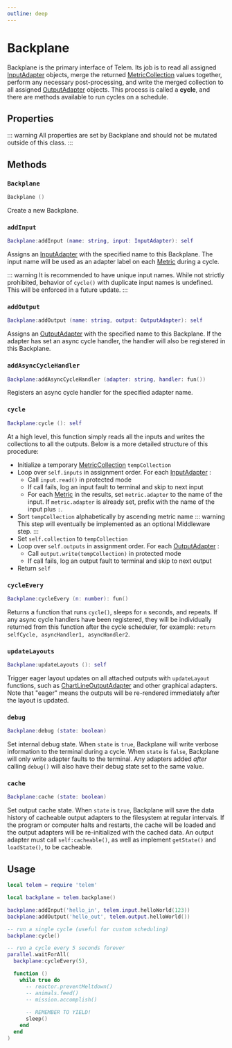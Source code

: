 ```yaml
---
outline: deep
---
```


# Backplane <Badge type="info" text="API" /> <RepoLink path="lib/Backplane.lua" />

Backplane is the primary interface of Telem. Its job is to read all assigned [InputAdapter](InputAdapter) objects, merge the returned [MetricCollection](MetricCollection) values together, perform any necessary post-processing, and write the merged collection to all assigned [OutputAdapter](OutputAdapter) objects. This process is called a **cycle**, and there are methods available to run cycles on a schedule.

## Properties

::: warning
All properties are set by Backplane and should not be mutated outside of this class.
:::

<PropertiesTable
  :properties="[
    {
      name: 'debugState',
      type: 'boolean',
      default: 'false',
      description: 'Internal debug state.',
      setBy: true
    },
    {
      name: 'inputs',
      type: '{ [string]: InputAdapter }',
      default: '{}',
      description: 'Dictionary of assigned inputs.',
      setBy: true
    },
    {
      name: 'outputs',
      type: '{ [string]: OutputAdapter }',
      default: '{}',
      description: 'Dictionary of assigned outputs.',
      setBy: true
    },
    {
      name: 'inputKeys',
      type: 'string[]',
      default: '[]',
      description: 'List of InputAdapter names in processing order.',
      setBy: true
    },
    {
      name: 'outputKeys',
      type: 'string[]',
      default: '[]',
      description: 'List of OutputAdapter names in processing order.',
      setBy: true
    },
    {
      name: 'collection',
      type: 'MetricCollection',
      default: 'MetricCollection()',
      description: 'Output collection from last cycle.',
      setBy: true
    },
    {
      name: 'asyncCycleHandlers',
      type: 'fun()[]',
      default: '{}',
      description: 'List of async cycle handlers.',
      setBy: true
    }
  ]"
/>

## Methods

### `Backplane`

```lua
Backplane ()
```

Create a new Backplane.

### `addInput`

```lua
Backplane:addInput (name: string, input: InputAdapter): self
```

Assigns an [InputAdapter](InputAdapter) with the specified name to this Backplane. The input name will be used as an adapter label on each [Metric](Metric) during a cycle.

::: warning
It is recommended to have unique input names. While not strictly prohibited, behavior of `cycle()` with duplicate input names is undefined. This will be enforced in a future update.
:::

### `addOutput`

```lua
Backplane:addOutput (name: string, output: OutputAdapter): self
```

Assigns an [OutputAdapter](OutputAdapter) with the specified name to this Backplane. If the adapter has set an async cycle handler, the handler will also be registered in this Backplane.

### `addAsyncCycleHandler`

```lua
Backplane:addAsyncCycleHandler (adapter: string, handler: fun())
```

Registers an async cycle handler for the specified adapter name.

### `cycle`

```lua
Backplane:cycle (): self
```

At a high level, this function simply reads all the inputs and writes the collections to all the outputs. Below is a more detailed structure of this procedure:

- Initialize a temporary [MetricCollection](MetricCollection) `tempCollection`
- Loop over `self.inputs` in assignment order. For each [InputAdapter](InputAdapter) :
  - Call `input.read()`  in protected mode
  - If call fails, log an input fault to terminal and skip to next input
  - For each [Metric](Metric) in the results, set `metric.adapter` to the name of the input. If `metric.adapter` is already set, prefix with the name of the input plus `:`.
- Sort `tempCollection` alphabetically by ascending metric name
  ::: warning
  This step will eventually be implemented as an optional Middleware step.
  :::
- Set `self.collection` to `tempCollection`
- Loop over `self.outputs` in assignment order. For each [OutputAdapter](OutputAdapter) :
  - Call `output.write(tempCollection)` in protected mode
  - If call fails, log an output fault to terminal and skip to next output
- Return `self`

### `cycleEvery`

```lua
Backplane:cycleEvery (n: number): fun()
```

Returns a function that runs `cycle()`, sleeps for `n` seconds, and repeats. If any async cycle handlers have been registered, they will be individually returned from this function after the cycle scheduler, for example: `return selfCycle, asyncHandler1, asyncHandler2`.

### `updateLayouts`

```lua
Backplane:updateLayouts (): self
```

Trigger eager layout updates on all attached outputs with `updateLayout` functions, such as [ChartLineOutputAdapter](output/ChartLine) and other graphical adapters. Note that "eager" means the outputs will be re-rendered immediately after the layout is updated.

### `debug`

```lua
Backplane:debug (state: boolean)
```

Set internal debug state. When `state` is `true`, Backplane will write verbose information to the terminal during a cycle. When `state` is `false`, Backplane will only write adapter faults to the terminal. Any adapters added *after* calling `debug()` will also have their debug state set to the same value.

### `cache`

```lua
Backplane:cache (state: boolean)
```

Set output cache state. When `state` is `true`, Backplane will save the data history of cacheable output adapters to the filesystem at regular intervals. If the program or computer halts and restarts, the cache will be loaded and the output adapters will be re-initialized with the cached data. An output adapter must call `self:cacheable()`, as well as implement `getState()` and `loadState()`, to be cacheable.

## Usage

```lua
local telem = require 'telem'

local backplane = telem.backplane()

backplane:addInput('hello_in', telem.input.helloWorld(123))
backplane:addOutput('hello_out', telem.output.helloWorld())

-- run a single cycle (useful for custom scheduling)
backplane:cycle()

-- run a cycle every 5 seconds forever
parallel.waitForAll(
  backplane:cycleEvery(5),

  function ()
    while true do
      -- reactor.preventMeltdown()
      -- animals.feed()
      -- mission.accomplish()
      
      -- REMEMBER TO YIELD!
      sleep()
    end
  end
)
```